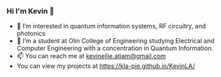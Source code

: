 ### Hi I'm Kevin 👋

* 🔭 I’m interested in quantum information systems, RF circuitry, and photonics
* 🌱 I’m a student at Olin College of Engineering studying Electrical and Computer Engineering with a concentration in Quantum Information.
* 📫 You can reach me at kevinejlie.atjam@gmail.com
* You can view my projects at https://kla-pie.github.io/KevinLA/

